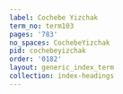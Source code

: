 ```yaml
---
label: Cochebe Yizchak
term_no: term103
pages: '783'
no_spaces: CochebeYizchak
pid: cochebeyizchak
order: '0182'
layout: generic_index_term
collection: index-headings
---
```


